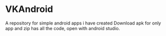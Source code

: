 # VKAndroid
A repository for simple android apps i have created
Download apk for only app and zip has all the code, open with android studio.
